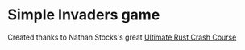 # Simple Invaders game

Created thanks to Nathan Stocks's great [Ultimate Rust Crash Course](https://www.udemy.com/course/ultimate-rust-crash-course)